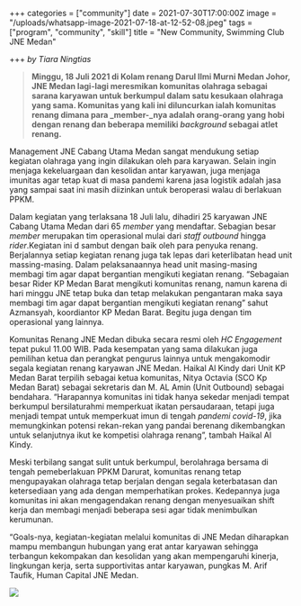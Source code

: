 +++
categories = ["community"]
date = 2021-07-30T17:00:00Z
image = "/uploads/whatsapp-image-2021-07-18-at-12-52-08.jpeg"
tags = ["program", "community", "skill"]
title = "New Community, Swimming Club JNE Medan"

+++
_by Tiara Ningtias_

> **Minggu, 18 Juli 2021 di Kolam renang Darul Ilmi Murni Medan Johor, JNE Medan lagi-lagi meresmikan komunitas olahraga sebagai sarana karyawan untuk berkumpul dalam satu kesukaan olahraga yang sama. Komunitas yang kali ini diluncurkan ialah komunitas renang dimana para _member-_nya adalah orang-orang yang hobi dengan renang dan beberapa memiliki _background_ sebagai atlet renang.**

Management JNE Cabang Utama Medan sangat mendukung setiap kegiatan olahraga yang ingin dilakukan oleh para karyawan. Selain ingin menjaga kekeluargaan dan kesolidan antar karyawan, juga menjaga imunitas agar tetap kuat di masa pandemi karena jasa logistik adalah jasa yang sampai saat ini masih diizinkan untuk beroperasi walau di berlakuan PPKM.

Dalam kegiatan yang terlaksana 18 Juli lalu, dihadiri 25 karyawan JNE Cabang Utama Medan dari 65 _member_ yang mendaftar. Sebagian besar _member_ merupakan tim operasional mulai dari _staff outbound_ hingga _rider_.Kegiatan ini d sambut dengan baik oleh para penyuka renang. Berjalannya setiap kegiatan renang juga tak lepas dari keterlibatan head unit massing-masing. Dalam pelaksanaannya head unit masing-masing membagi tim agar dapat bergantian mengikuti kegiatan renang. “Sebagaian besar Rider KP Medan Barat mengikuti komunitas renang, namun karena di hari minggu JNE tetap buka dan tetap melakukan pengantaran maka saya membagi tim agar dapat bergantian mengikuti kegiatan renang” sahut Azmansyah, koordiantor KP Medan Barat. Begitu juga dengan tim operasional yang lainnya.

Komunitas Renang JNE Medan dibuka secara resmi oleh _HC Engagement_ tepat pukul 11.00 WIB. Pada kesempatan yang sama dilakukan juga pemilihan ketua dan perangkat pengurus lainnya untuk mengakomodir segala kegiatan renang karyawan JNE Medan. Haikal Al Kindy dari Unit KP Medan Barat terpilih sebagai ketua komunitas, Nitya Octavia (SCO Kp Medan Barat) sebagai sekretaris dan M. AL Amin (Unit Outbound) sebagai bendahara. “Harapannya komunitas ini tidak hanya sekedar menjadi tempat berkumpul bersilaturahmi memperkuat ikatan persaudaraan, tetapi juga menjadi tempat untuk memperkuat imun di tengah _pandemi covid-19_, jika memungkinkan potensi rekan-rekan yang pandai berenang dikembangkan untuk selanjutnya ikut ke kompetisi olahraga renang”, tambah Haikal Al Kindy.

Meski terbilang sangat sulit untuk berkumpul, berolahraga bersama di tengah pemeberlakuan PPKM Darurat, komunitas renang tetap mengupayakan olahraga tetap berjalan dengan segala keterbatasan dan ketersediaan yang ada dengan memperhatikan prokes. Kedepannya juga komunitas ini akan mengagendakan renang dengan menyesuaikan shift kerja dan membagi menjadi beberapa sesi agar tidak menimbulkan kerumunan.

“Goals-nya, kegiatan-kegiatan melalui komunitas di JNE Medan diharapkan mampu membangun hubungan yang erat antar karyawan sehingga terbangun kekompakan dan kesolidan yang akan mempengaruhi kinerja, lingkungan kerja, serta supportivitas antar karyawan, pungkas M. Arif Taufik, Human Capital JNE Medan.

![](/uploads/whatsapp-image-2021-07-18-at-11-04-28.jpeg)